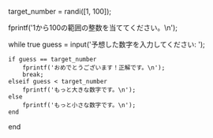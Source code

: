 
target_number = randi([1, 100]);

fprintf('1から100の範囲の整数を当ててください。\n');

while true
    guess = input('予想した数字を入力してください: ');

    if guess == target_number
        fprintf('おめでとうございます！正解です。\n');
        break;
    elseif guess < target_number
        fprintf('もっと大きな数字です。\n');
    else
        fprintf('もっと小さな数字です。\n');
    end
end
